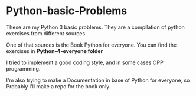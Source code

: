 # Python-basic-Problems

These are my Python 3 basic problems. They are a compilation of python exercises
from different sources.

One of that sources is the Book Python for everyone. You can find the exercises in 
**Python-4-everyone folder**

I tried to implement a good coding style, and in some cases OPP programming.

I'm also trying to make a Documentation in base of Python for everyone, so Probably I'll 
make a repo for the book only.

